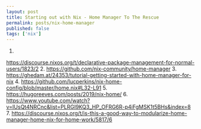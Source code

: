 ```yaml
---
layout: post
title: Starting out with Nix - Home Manager To The Rescue
permalink: posts/nix-home-manager
published: false
tags: ['nix']
---
```


1.
https://discourse.nixos.org/t/declarative-package-management-for-normal-users/1823/2
2.
https://github.com/nix-community/home-manager
3.
https://ghedam.at/24353/tutorial-getting-started-with-home-manager-for-nix
4.
https://github.com/lucperkins/nix-home-config/blob/master/home.nix#L32-L91
5.
https://hugoreeves.com/posts/2019/nix-home/
6.
https://www.youtube.com/watch?v=IUsQt4NRCnc&list=PLRGI9KQ3_HP_OFRG6R-p4iFgMSK1t5BHs&index=8
7.
https://discourse.nixos.org/t/is-this-a-good-way-to-modularize-home-manager-home-nix-for-home-work/5817/6